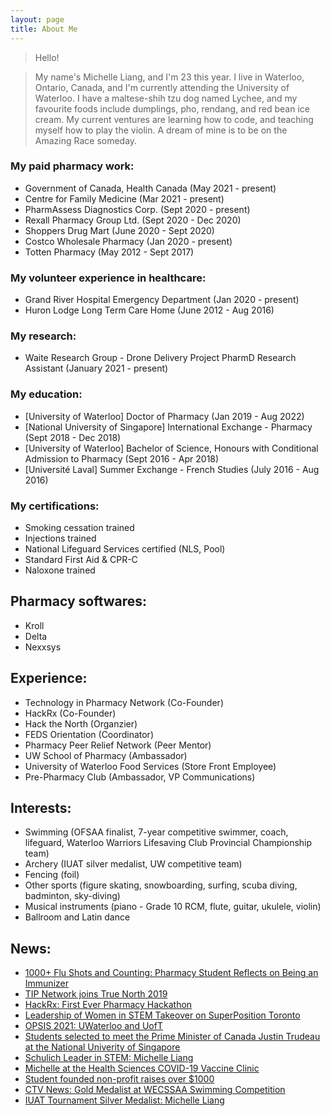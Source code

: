```yaml
---
layout: page
title: About Me
---
```



> Hello!

> My name's Michelle Liang, and I'm 23 this year. I live in Waterloo, Ontario, Canada, and I'm currently attending the University of Waterloo. I have a maltese-shih tzu dog named Lychee, and my favourite foods include dumplings, pho, rendang, and red bean ice cream. My current ventures are learning how to code, and teaching myself how to play the violin. A dream of mine is to be on the Amazing Race someday.



### My paid pharmacy work:

- Government of Canada, Health Canada (May 2021 - present)
- Centre for Family Medicine (Mar 2021 - present)
- PharmAssess Diagnostics Corp. (Sept 2020 - present)
- Rexall Pharmacy Group Ltd. (Sept 2020 - Dec 2020)
- Shoppers Drug Mart (June 2020 - Sept 2020)
- Costco Wholesale Pharmacy (Jan 2020 - present)
- Totten Pharmacy (May 2012 - Sept 2017)

### My volunteer experience in healthcare:

- Grand River Hospital Emergency Department (Jan 2020 - present)
- Huron Lodge Long Term Care Home (June 2012 - Aug 2016)

### My research:
- Waite Research Group - Drone Delivery Project PharmD Research Assistant (January 2021 - present)

### My education:

- [University of Waterloo] Doctor of Pharmacy (Jan 2019 - Aug 2022)
- [National University of Singapore] International Exchange - Pharmacy (Sept 2018 - Dec 2018)
- [University of Waterloo] Bachelor of Science, Honours with Conditional Admission to Pharmacy (Sept 2016 - Apr 2018)
- [Université Laval] Summer Exchange - French Studies (July 2016 - Aug 2016)

### My certifications:

- Smoking cessation trained
- Injections trained
- National Lifeguard Services certified (NLS, Pool)
- Standard First Aid & CPR-C
- Naloxone trained

## Pharmacy softwares:
- Kroll
- Delta
- Nexxsys

## Experience:
- Technology in Pharmacy Network (Co-Founder)
- HackRx (Co-Founder)
- Hack the North (Organzier)
- FEDS Orientation (Coordinator)
- Pharmacy Peer Relief Network (Peer Mentor)
- UW School of Pharmacy (Ambassador)
- University of Waterloo Food Services (Store Front Employee)
- Pre-Pharmacy Club (Ambassador, VP Communications)

## Interests:
- Swimming (OFSAA finalist, 7-year competitive swimmer, coach, lifeguard, Waterloo Warriors Lifesaving Club Provincial Championship team)
- Archery (IUAT silver medalist, UW competitive team)
- Fencing (foil)
- Other sports (figure skating, snowboarding, surfing, scuba diving, badminton, sky-diving)
- Musical instruments (piano - Grade 10 RCM, flute, guitar, ukulele, violin)
- Ballroom and Latin dance

## News:
- [1000+ Flu Shots and Counting: Pharmacy Student Reflects on Being an Immunizer](https://uwaterloo.ca/pharmacy/news/1000-flu-shots-and-counting-pharmacy-student-reflects-being)
- [TIP Network joins True North 2019](https://uwaterloo.ca/pharmacy/news/pharmacy-students-join-technology-leaders-true-north)
- [HackRx: First Ever Pharmacy Hackathon](https://uwaterloo.ca/pharmacy/news/hackrx-us-students-across-canada-invited-pharmacy-and)
- [Leadership of Women in STEM Takeover on SuperPosition Toronto](https://www.instagram.com/p/CJ2CcP4AqWW/)
- [OPSIS 2021: UWaterloo and UofT](https://pharmacy.utoronto.ca/news-announcements/ontario-pharmd-students-look-pharmacys-horizons-student-conference)
- [Students selected to meet the Prime Minister of Canada Justin Trudeau at the National Univerity of Singapore](https://www.facebook.com/nus.singapore/videos/556982028082497/?__cft__[0]=AZVKz3ullWhAxUJUx7qr7n03mdwSe2f6Sdlx6lelUC1fAo3xruM-fCmnKqRuzI4t-R7t9wvohFl5uim9Rz9ruJ-io-aRYNpZIrlrbTMVMW67LHiLaFsWX0I4vJbl3zIIkQ_KMJRltHQOxUCzxOSCEm7a&__tn__=-UK-R)
- [Schulich Leader in STEM: Michelle Liang](https://www.schulichleaders.com/michelle-liang)
- [Michelle at the Health Sciences COVID-19 Vaccine Clinic](https://www.instagram.com/p/CPGSe0YAT5W/)
- [Student founded non-profit raises over $1000](https://twitter.com/SSS_sabres/status/741324382002384897)
- [CTV News: Gold Medalist at WECSSAA Swimming Competition](https://windsor.ctvnews.ca/video?clipId=809961)
- [IUAT Tournament Silver Medalist: Michelle Liang](http://archery.uwaterloo.ca/events.php)